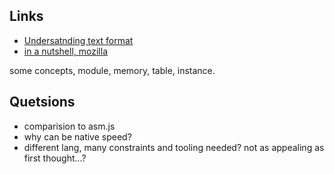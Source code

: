 ## Links

- [Undersatnding text format](https://developer.mozilla.org/en-US/docs/WebAssembly/Understanding_the_text_format)
- [in a nutshell, mozilla](https://developer.mozilla.org/en-US/docs/WebAssembly)

some concepts, module, memory, table, instance.

## Quetsions

- comparision to asm.js
- why can be native speed?
- different lang, many constraints and tooling needed?
not as appealing as first thought...?
